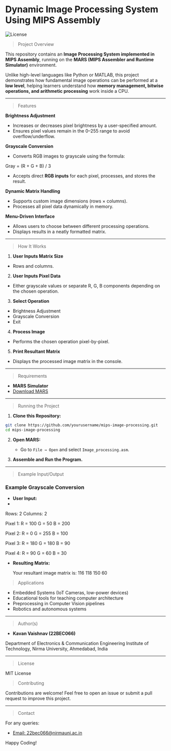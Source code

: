 # Dynamic Image Processing System Using MIPS Assembly

![License](https://img.shields.io/badge/license-MIT-green)

> Project Overview

This repository contains an **Image Processing System implemented in MIPS Assembly**, running on the **MARS (MIPS Assembler and Runtime Simulator)** environment.

Unlike high-level languages like Python or MATLAB, this project demonstrates how fundamental image operations can be performed at a **low level**, helping learners understand how **memory management, bitwise operations, and arithmetic processing** work inside a CPU.

---

> Features

 **Brightness Adjustment**  
- Increases or decreases pixel brightness by a user-specified amount.  
- Ensures pixel values remain in the 0–255 range to avoid overflow/underflow.

 **Grayscale Conversion**  
- Converts RGB images to grayscale using the formula:  


Gray = (R + G + B) / 3

- Accepts direct **RGB inputs** for each pixel, processes, and stores the result.

 **Dynamic Matrix Handling**  
- Supports custom image dimensions (rows × columns).  
- Processes all pixel data dynamically in memory.

 **Menu-Driven Interface**  
- Allows users to choose between different processing operations.  
- Displays results in a neatly formatted matrix.

---

> How It Works

1. **User Inputs Matrix Size**
 - Rows and columns.
2. **User Inputs Pixel Data**
 - Either grayscale values or separate R, G, B components depending on the chosen operation.
3. **Select Operation**
 - Brightness Adjustment
 - Grayscale Conversion
 - Exit
4. **Process Image**
 - Performs the chosen operation pixel-by-pixel.
5. **Print Resultant Matrix**
 - Displays the processed image matrix in the console.

---

> Requirements

- **MARS Simulator**
- [Download MARS](http://courses.missouristate.edu/kenvollmar/mars/)

---

> Running the Project

1. **Clone this Repository:**
   
 ```bash
 git clone https://github.com/yourusername/mips-image-processing.git
 cd mips-image-processing
````

2. **Open MARS:**

   * Go to `File → Open` and select `Image_processing.asm`.

3. **Assemble and Run the Program.**

---

> Example Input/Output

### Example Grayscale Conversion

* **User Input:**
* 

  Rows: 2
  Columns: 2

  Pixel 1:
    R = 100
    G = 50
    B = 200

  Pixel 2:
    R = 0
    G = 255
    B = 100

  Pixel 3:
    R = 180
    G = 180
    B = 90

  Pixel 4:
    R = 90
    G = 60
    B = 30


* **Resulting Matrix:**

  Your resultant image matrix is:
  116  118
  150   60
  


> Applications

* Embedded Systems (IoT Cameras, low-power devices)
* Educational tools for teaching computer architecture
* Preprocessing in Computer Vision pipelines
* Robotics and autonomous systems

---

> Author(s)

* **Kavan Vaishnav (22BEC066)**
  

Department of Electronics & Communication Engineering
Institute of Technology, Nirma University, Ahmedabad, India

---

> License

MIT License

> Contributing

Contributions are welcome!
Feel free to open an issue or submit a pull request to improve this project.

---

> Contact

For any queries:

* [Email: 22bec066@nirmauni.ac.in](mailto:22bec066@nirmauni.ac.in)


Happy Coding! 
